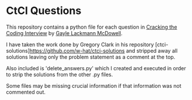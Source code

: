 # CtCI Questions

This repository contains a python file for each question in
[Cracking the Coding Interview](http://www.crackingthecodinginterview.com/)
by [Gayle Lackmann McDowell](http://www.gayle.com/).

I have taken the work done by Gregory Clark in his repository
[ctci-solutions]https://github.com/w-hat/ctci-solutions and stripped away all solutions
leaving only the problem statement as a comment at the top.

Also included is 'delete_answers.py' which I created and executed in order to strip the
solutions from the other .py files.

Some files may be missing crucial information if that information was not commented out.
